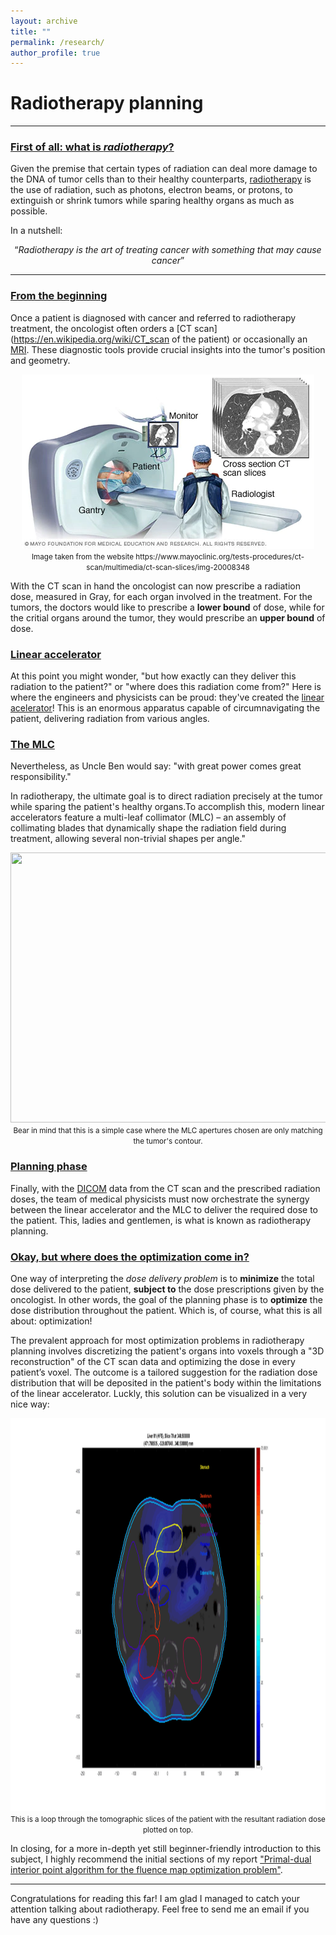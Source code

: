 ```yaml
---
layout: archive
title: ""
permalink: /research/
author_profile: true
--- 
```


<h1> Radiotherapy planning </h1>

<hr>


<h3><u>First of all: what is <i>radiotherapy</i>?</u> </h3>

Given the premise that certain types of radiation can deal more damage to the DNA of tumor cells than to their healthy counterparts, [radiotherapy](https://en.wikipedia.org/wiki/Radiation_therapy) is the use of radiation, such as photons, electron beams, or protons, to extinguish or shrink tumors while sparing healthy organs as much as possible.

In a nutshell: 

<div style="text-align: center;">
  <q><i>Radiotherapy is the art of treating cancer with something that may cause cancer</i></q>
</div>



<hr>

<h3> <u>From the beginning</u></h3>

Once a patient is diagnosed with cancer and referred to radiotherapy treatment, the oncologist often orders a [CT scan](https://en.wikipedia.org/wiki/CT_scan of the patient) or occasionally an [MRI](https://en.wikipedia.org/wiki/Magnetic_resonance_imaging). These diagnostic tools provide crucial insights into the tumor's position and geometry.

<div style="text-align: center;">
  <img src="/images/slices.png" alt="" width="468" height="279">
  <br> <small>Image taken from the website https://www.mayoclinic.org/tests-procedures/ct-scan/multimedia/ct-scan-slices/img-20008348</small>
</div>


With the CT scan in hand the oncologist can now prescribe a radiation dose, measured in Gray, for each organ involved in the treatment. For the tumors, the doctors would like to prescribe a **lower bound** of dose, while for the critial organs around the tumor, they would prescribe an **upper bound** of dose.

<h3><u>Linear accelerator</u></h3>

At this point you might wonder, "but how exactly can they deliver this radiation to the patient?" or "where does this radiation come from?"
Here is where the engineers and physicists can be proud: they've created the [linear acelerator](https://en.wikipedia.org/wiki/Linear_particle_accelerator)! This is an enormous apparatus capable of circumnavigating the patient, delivering radiation from various angles.
<h3><u>The MLC</u></h3>

Nevertheless, as Uncle Ben would say: "with great power comes great responsibility."

In radiotherapy, the ultimate goal is to direct radiation precisely at the tumor while sparing the patient's healthy organs.To accomplish this, modern linear accelerators feature a multi-leaf collimator (MLC) – an assembly of collimating blades that dynamically shape the radiation field during treatment, allowing several non-trivial shapes per angle."

<div style="text-align: center;">
  <img src="/images/linac.gif" alt="" width="768" height="432">
  <br> <small>Bear in mind that this is a simple case where the MLC apertures chosen are only matching the tumor's contour.</small>
</div>

<h3><u>Planning phase</u></h3>

Finally, with the [DICOM](https://en.wikipedia.org/wiki/DICOM) data from the CT scan and the prescribed radiation doses, the team of medical physicists must now orchestrate the synergy between the linear accelerator and the MLC to deliver the required dose to the patient. This, ladies and gentlemen, is what is known as radiotherapy planning. 

<h3><u>Okay, but where does the optimization come in?</u></h3>

One way of interpreting the *dose delivery problem* is to **minimize** the total dose delivered to the patient, **subject to** the dose prescriptions given by the oncologist. In other words, the goal of the planning phase is to **optimize** the dose distribution throughout the patient. Which is, of course, what this is all about: optimization!

The prevalent approach for most optimization problems in radiotherapy planning involves discretizing the patient's organs into voxels through a "3D reconstruction" of the CT scan data and optimizing the dose in every patient’s voxel. The outcome is a tailored suggestion for the radiation dose distribution that will be deposited in the patient's body within the limitations of the linear accelerator. Luckly, this solution can be visualized in a very nice way:

<div style="text-align: center;">
  <img src="/images/dicom.gif" alt="" width="1200" height="629">
  <br> <small>This is a loop through the tomographic slices of the patient with the resultant radiation dose plotted on top.</small>
</div>

In closing, for a more in-depth yet still beginner-friendly introduction to this subject, I highly recommend the initial sections of my report ["Primal-dual interior point algorithm for the fluence map optimization problem"](https://www.researchgate.net/publication/361526900_Primal-dual_interior_point_algorithm_for_the_fluence_map_optimization_problem).


<hr>

Congratulations for reading this far! I am glad I managed to catch your attention talking about radiotherapy. Feel free to send me an email if you have any questions :)

<!---
 {% if author.googlescholar %}
   You can also find my articles on <u><a href="{{author.googlescholar}}">my Google Scholar profile</a>.</u>
 {% endif %}

 {% include base_path %}

 {% for post in site.publications reversed %}
  {% include archive-single.html %}
 {% endfor %}
-->
